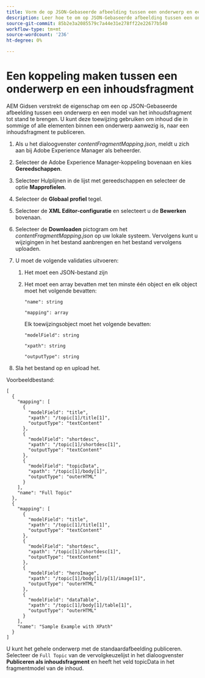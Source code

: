 ```yaml
---
title: Vorm de op JSON-Gebaseerde afbeelding tussen een onderwerp en een model van het inhoudsfragment.
description: Leer hoe te om op JSON-Gebaseerde afbeelding tussen een onderwerp en een model van het inhoudsfragment te vormen.
source-git-commit: 85b2e3a2085579c7a44e31e278ff22e22677b540
workflow-type: tm+mt
source-wordcount: '236'
ht-degree: 0%

---
```



# Een koppeling maken tussen een onderwerp en een inhoudsfragment

AEM Gidsen verstrekt de eigenschap om een op JSON-Gebaseerde afbeelding tussen een onderwerp en een model van het inhoudsfragment tot stand te brengen. U kunt deze toewijzing gebruiken om inhoud die in sommige of alle elementen binnen een onderwerp aanwezig is, naar een inhoudsfragment te publiceren.

1. Als u het dialoogvenster *contentFragmentMapping.json*, meldt u zich aan bij Adobe Experience Manager als beheerder.
1. Selecteer de Adobe Experience Manager-koppeling bovenaan en kies **Gereedschappen**.
1. Selecteer Hulplijnen in de lijst met gereedschappen en selecteer de optie **Mapprofielen**.
1. Selecteer de **Globaal profiel** tegel.
1. Selecteer de **XML Editor-configuratie** en selecteert u de **Bewerken** bovenaan.
1. Selecteer de **Downloaden** pictogram om het *contentFragmentMapping.json*  op uw lokale systeem. Vervolgens kunt u wijzigingen in het bestand aanbrengen en het bestand vervolgens uploaden.

1. U moet de volgende validaties uitvoeren:

   1. Het moet een JSON-bestand zijn
   2. Het moet een array bevatten met ten minste één object en elk object moet het volgende bevatten:


      `"name": string `

      `"mapping": array`

      Elk toewijzingsobject moet het volgende bevatten:

      `"modelField": string`

      `"xpath": string`

      `"outputType": string`
1. Sla het bestand op en upload het.

Voorbeeldbestand:

```
[
  {
    "mapping": [
      {
        "modelField": "title",
        "xpath": "/topic[1]/title[1]",
        "outputType": "textContent"
      },
      {
        "modelField": "shortdesc",
        "xpath": "/topic[1]/shortdesc[1]",
        "outputType": "textContent"
      },
      {
        "modelField": "topicData",
        "xpath": "/topic[1]/body[1]",
        "outputType": "outerHTML"
      }
    ],
    "name": "Full Topic"
  },
  {
    "mapping": [
      {
        "modelField": "title",
        "xpath": "/topic[1]/title[1]",
        "outputType": "textContent"
      },
      {
        "modelField": "shortdesc",
        "xpath": "/topic[1]/shortdesc[1]",
        "outputType": "textContent"
      },
      {
        "modelField": "heroImage",
        "xpath": "/topic[1]/body[1]/p[1]/image[1]",
        "outputType": "outerHTML"
      },
      {
        "modelField": "dataTable",
        "xpath": "/topic[1]/body[1]/table[1]",
        "outputType": "outerHTML"
      }
    ],
    "name": "Sample Example with XPath"
  }
]
```

U kunt het gehele onderwerp met de standaardafbeelding publiceren. Selecteer de `Full Topic` van de vervolgkeuzelijst in het dialoogvenster **Publiceren als inhoudsfragment** en heeft het veld topicData in het fragmentmodel van de inhoud.